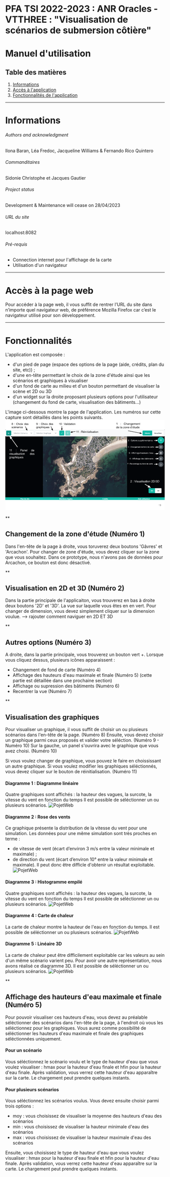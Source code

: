 # PFA TSI 2022-2023 : ANR Oracles - VTTHREE : "Visualisation de scénarios de submersion côtière"

Manuel d'utilisation
=======

## Table des matières
1. [Informations](#Informations)
2. [Accès à l'application](#Accès-à-la-page-WEB)
3. [Fonctionnalités de l'application](#Fonctionnalités)

***
# Informations
###### Authors and acknowledgment
Ilona Baran, Léa Fredoc, Jacqueline Williams & Fernando Rico Quintero
###### Commanditaires
Sidonie Christophe et Jacques Gautier
###### Project status
Development & Maintenance will cease on 28/04/2023
###### URL du site
localhost:8082
###### Pré-requis
+ Connection internet pour l'affichage de la carte  
+ Utilisation d'un navigateur


***
# Accès à la page web
Pour accéder à la page web, il vous suffit de rentrer l’URL du site dans n’importe quel navigateur web, de préférence Mozilla Firefox car c’est le navigateur utilisé pour son développement.

***
# Fonctionnalités 
L'application est composée :
+ d'un pied de page (espace des options de la page (aide, crédits, plan du site, etc)) ;
+ d'une en-tête permettant le choix de la zone d'étude ainsi que les scénarios et graphiques à visualiser
+ d'un fond de carte au milieu et d'un bouton permettant de visualiser la scène et 2D ou 3D
+ d'un widget sur la droite proposant plusieurs options pour l'utilisateur (changement du fond de carte, visualisation des bâtiments...)

L'image ci-dessous montre la page de l'application. Les numéros sur cette capture sont détaillés dans les points suivants. 
![Page ORACLE](img/readme/app.png)


**
## Changement de la zone d'étude (Numéro 1)
Dans l'en-tête de la page à droite, vous toruverez deux boutons 'Gâvres' et 'Arcachon'. Pour changer de zone d'étude, vous devez cliquer sur la zone que vous souhaitez.
Dans ce prototype, nous n'avons pas de données pour Arcachon, ce bouton est donc désactivé.

**
## Visualisation en 2D et 3D (Numéro 2)
Dans la partie principale de l'applicaiton, vous trouverez en bas à droite deux boutons '2D' et '3D'. La vue sur laquelle vous êtes en en vert. Pour changer de dimension, vous devez simplement cliquer sur la dimension voulue.
-->  rajouter comment naviguer en 2D ET 3D

**
## Autres options (Numéro 3)
A droite, dans la partie principale, vous trouverez un bouton vert +. Lorsque vous cliquez dessus, plusieurs icônes apparaissent :
+ Changement de fond de carte (Numéro 4)
+ Affichage des hauteurs d'eau maximale et finale (Numéro 5) (cette partie est détaillée dans une prochaine section)
+ Affichage ou supression des bâtiments (Numéro 6)
+ Recentrer la vue (Numéro 7)

**
## Visualisation des graphiques
Pour visualiser un graphique, il vous suffit de choisir un ou plusieurs scénarios dans l'en-tête de la page. (Numéro 8)
Ensuite, vous devez choisir un graphique parmi ceux proposés et valider votre séléction. (Numéro 9 - Numéro 10)
Sur la gauche, un panel s'ouvrira avec le graphique que vous avez choisi. (Numéro 10)

Si vous voulez changer de graphique, vous pouvez le faire en choississant un autre graphique.
Si vous voulez modifier les graphiques séléctionnés, vous devez cliquer sur le bouton de réinitialisation. (Numéro 11)

#### Diagramme 1 : Diagramme linéaire
Quatre graphiques sont affichés : la hauteur des vagues, la surcote, la vitesse du vent en fonction du temps
Il est possible de séléctionner un ou plusieurs scénarios.
![PojetWeb](img/imagettes/Diagramme1.png)

#### Diagramme 2 : Rose des vents
Ce graphique présente la distribution de la vitesse du vent pour une simulation.
Les données pour une même simulation sont très proches en terme :
+ de vitesse de vent (écart d’environ 3 m/s entre la valeur minimale et maximale) ;
+ de direction du vent (écart d’environ 10° entre la valeur minimale et maximale). 
Il peut donc être difficle d'obtenir un résultat exploitable.
![PojetWeb](img/imagettes/Diagramme2.png)

#### Diagramme 3 : Histogramme empilé
Quatre graphiques sont affichés : la hauteur des vagues, la surcote, la vitesse du vent en fonction du temps
Il est possible de séléctionner un ou plusieurs scénarios.
![PojetWeb](img/imagettes/Diagramme3.png)

#### Diagramme 4 : Carte de chaleur
La carte de chaleur montre la hauteur de l'eau en fonction du temps. 
Il est possible de séléctionner un ou plusieurs scénarios.
![PojetWeb](img/imagettes/Diagramme4.png)

#### Diagramme 5 : Linéaire 3D
La carte de chaleur peut être difficilement exploitable car les valeurs au sein d'un même scénario varient peu. Pour avoir une autre représentation, nous avons réalisé ce diagramme 3D. 
Il est possible de séléctionner un ou plusieurs scénarios.
![PojetWeb](img/imagettes/Diagramme5.png)

**
## Affichage des hauteurs d'eau maximale et finale (Numéro 5)
Pour pouvoir visualiser ces hauteurs d'eau, vous devez au préalable séléctionner des scénarios dans l'en-tête de la page, à l'endroit où vous les séléctionnez pour les graphiques. Vous aurez comme possibilité de séléctionner les hauteurs d'eau maximale et finale des graphiques séléctionnées uniquement. 

#### Pour un scénario
Vous séléctionnez le scénario voulu et le type de hauteur d'eau que vous voulez visualiser : hmax pour la hauteur d'eau finale et hfin pour la hauteur d'eau finale. Après validation, vous verrez cette hauteur d'eau apparaître sur la carte. Le chargement peut prendre quelques instants.

#### Pour plusieurs scénarios
Vous séléctionnez les scénarios voulus. Vous devez ensuite choisir parmi trois options : 
+ moy : vous choisissez de visualiser la moyenne des hauteurs d'eau des scénarios
+ min : vous choisissez de visualiser la hauteur minimale d'eau des scénarios
+ max : vous choisissez de visualiser la hauteur maximale d'eau des scénarios

Ensuite, vous choisissez le type de hauteur d'eau que vous voulez visualiser : hmax pour la hauteur d'eau finale et hfin pour la hauteur d'eau finale. Après validation, vous verrez cette hauteur d'eau apparaître sur la carte. Le chargement peut prendre quelques instants.
